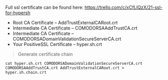 Full ssl certificate can be found here: https://trello.com/c/xCfLlQzX/21-ssl-for-hypersh

- Root CA Certificate – AddTrustExternalCARoot.crt
- Intermediate CA Certificate – COMODORSAAddTrustCA.crt
- Intermediate CA Certificate – COMODORSADomainValidationSecureServerCA.crt
- Your PositiveSSL Certificate – hyper.sh.crt

> Generate certificate chain

```
cat hyper.sh.crt COMODORSADomainValidationSecureServerCA.crt COMODORSAAddTrustCA.crt AddTrustExternalCARoot.crt > hyper.sh.chain.crt
```

